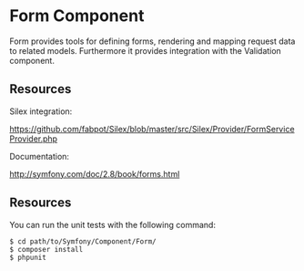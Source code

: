 Form Component
==============

Form provides tools for defining forms, rendering and mapping request data to
related models. Furthermore it provides integration with the Validation
component.

Resources
---------

Silex integration:

https://github.com/fabpot/Silex/blob/master/src/Silex/Provider/FormServiceProvider.php

Documentation:

http://symfony.com/doc/2.8/book/forms.html

Resources
---------

You can run the unit tests with the following command:

    $ cd path/to/Symfony/Component/Form/
    $ composer install
    $ phpunit
